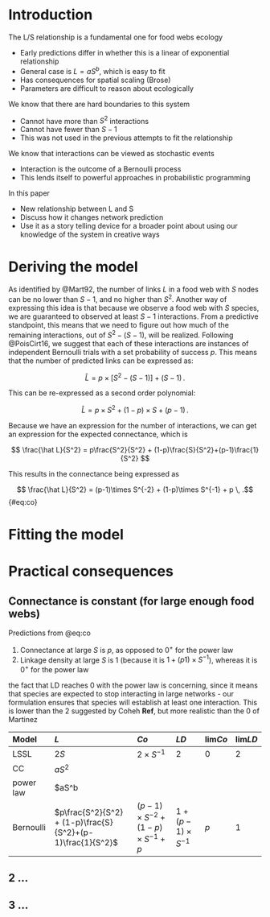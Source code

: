 # Introduction

The L/S relationship is a fundamental one for food webs ecology

- Early predictions differ in whether this is a linear of exponential relationship
- General case is $L = aS^b$, which is easy to fit
- Has consequences for spatial scaling (Brose)
- Parameters are difficult to reason about ecologically

We know that there are hard boundaries to this system

- Cannot have more than $S^2$ interactions
- Cannot have fewer than $S-1$
- This was not used in the previous attempts to fit the relationship

We know that interactions can be viewed as stochastic events

- Interaction is the outcome of a Bernoulli process
- This lends itself to powerful approaches in probabilistic programming

In this paper

- New relationship between L and S
- Discuss how it changes network prediction
- Use it as a story telling device for a broader point about using our knowledge of the system in creative ways

# Deriving the model

As identified by @Mart92, the number of links $L$ in a food web with $S$ nodes
can be no lower than $S-1$, and no higher than $S^2$. Another way of expressing
this idea is that because we observe a food web with $S$ species, we are
guaranteed to observed at least $S-1$ interactions. From a predictive
standpoint, this means that we need to figure out how much of the remaining
interactions, out of $S^2-(S-1)$, will be realized. Following @PoisCirt16, we
suggest that each of these interactions are instances of independent Bernoulli
trials with a set probability of success $p$. This means that the number of
predicted links can be expressed as:

$$
 \hat L = p\times\left[S^2-(S-1)\right]+(S-1)\,.
$$

This can be re-expressed as a second order polynomial:

$$
  \hat L = p\times S^2 + (1-p)\times S + (p-1)\,.
$$

Because we have an expression for the number of interactions, we can get an
expression for the expected connectance, which is

$$
  \frac{\hat L}{S^2} = p\frac{S^2}{S^2} + (1-p)\frac{S}{S^2}+(p-1)\frac{1}{S^2}
$$

This results in the connectance being expressed as

$$ \frac{\hat L}{S^2} = (p-1)\times S^{-2} + (1-p)\times S^{-1} + p \, .$$ {#eq:co}

# Fitting the model

# Practical consequences

## Connectance is constant (for large enough food webs)

Predictions from @eq:co

1. Connectance at large $S$ is $p$, as opposed to $0^+$ for the power law
1. Linkage density at large $S$ is $1$ (because it is $1+(p1)\times S^{-1}$), whereas it is $0^+$ for the power law

the fact that LD reaches 0 with the power law is concerning, since it means that
species are expected to stop interacting in large networks - our formulation
ensures that species will establish at least one interaction. This is lower than
the 2 suggested by Coheh **Ref**, but more realistic than the $0$ of Martinez

| Model     | $L$                                                        | $Co$                                          | $LD$                   | $\text{lim} Co$ | $\text{lim} LD$ |
|:----------|:-----------------------------------------------------------|:----------------------------------------------|:-----------------------|:----------------|:----------------|
| LSSL      | $2S$                                                       | $2\times S^{-1}$                              | $2$                    | $0$             | $2$             |
| CC        | $aS^2$                                                     |                                               |                        |                 |                 |
| power law | $aS^b                                                      |                                               |                        |                 |                 |
| Bernoulli | $p\frac{S^2}{S^2} + (1-p)\frac{S}{S^2}+(p-1)\frac{1}{S^2}$ | $(p-1)\times S^{-2} + (1-p)\times S^{-1} + p$ | $1+(p-1)\times S^{-1}$ | $p$             | $1$             |

## 2 ...

## 3 ...
